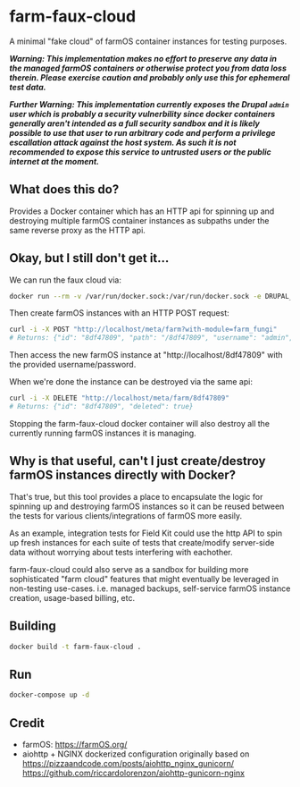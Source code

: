 # farm-faux-cloud

A minimal "fake cloud" of farmOS container instances for testing purposes.

***Warning: This implementation makes no effort to preserve any data in the managed farmOS containers or otherwise protect you from data loss therein. Please exercise caution and probably only use this for ephemeral test data.***

***Further Warning: This implementation currently exposes the Drupal `admin` user which is probably a security vulnerbility since docker containers generally aren't intended as a full security sandbox and it is likely possible to use that user to run arbitrary code and perform a privilege escallation attack against the host system. As such it is not recommended to expose this service to untrusted users or the public internet at the moment.***

## What does this do?

Provides a Docker container which has an HTTP api for spinning up and destroying multiple farmOS container instances as subpaths under the same reverse proxy as the HTTP api.

## Okay, but I still don't get it...

We can run the faux cloud via:

```sh
docker run --rm -v /var/run/docker.sock:/var/run/docker.sock -e DRUPAL_MODULE_WHITELIST=farm_fungi farm-faux-cloud:latest
```

Then create farmOS instances with an HTTP POST request:

```sh
curl -i -X POST "http://localhost/meta/farm?with-module=farm_fungi"
# Returns: {"id": "8df47809", "path": "/8df47809", "username": "admin", "password": "57ab8e1f"}
```

Then access the new farmOS instance at "http://localhost/8df47809" with the provided username/password.

When we're done the instance can be destroyed via the same api:

```sh
curl -i -X DELETE "http://localhost/meta/farm/8df47809"
# Returns: {"id": "8df47809", "deleted": true}
```

Stopping the farm-faux-cloud docker container will also destroy all the currently running farmOS instances it is managing.

## Why is that useful, can't I just create/destroy farmOS instances directly with Docker?

That's true, but this tool provides a place to encapsulate the logic for spinning up and destroying farmOS instances so it can be reused between the tests for various clients/integrations of farmOS
more easily.

As an example, integration tests for Field Kit could use the http API to spin up fresh instances for each suite of tests that create/modify server-side data without worrying about tests interfering
with eachother.

farm-faux-cloud could also serve as a sandbox for building more sophisticated "farm cloud" features that might eventually be leveraged in non-testing use-cases. i.e. managed backups, self-service farmOS
instance creation, usage-based billing, etc.

## Building

```sh
docker build -t farm-faux-cloud .
```

## Run

```sh
docker-compose up -d
```

## Credit

* farmOS: https://farmOS.org/
* aiohttp + NGINX dockerized configuration originally based on https://pizzaandcode.com/posts/aiohttp_nginx_gunicorn/ https://github.com/riccardolorenzon/aiohttp-gunicorn-nginx